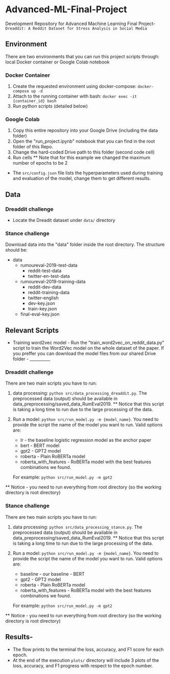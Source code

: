 # Advanced-ML-Final-Project
Development Repository for Advanced Machine Learning Final Project-
`Dreaddit: A Reddit Dataset for Stress Analysis in Social Media`

## Environment
There are two environments that you can run this project scripts through: local Docker container or Google Colab notebook 
### Docker Container
1. Create the requested environment using docker-compose: `docker-compose up -d`
2. Attach to the running container with bash: `docker exec -it {container_id} bash`
3. Run python scripts (detailed below)
### Google Colab
1. Copy this entire repository into your Google Drive (including the data folder)
2. Open the "run_project.ipynb" notebook that you can find in the root folder of this Repo.
3. Change the hard-coded Drive path to this folder (second code cell)
4. Run cells
** Note that for this example we changed the maximum number of epochs to be 2

* The `src/config.json` file lists the hyperparameters used during training and evaluation of the model, change them to get different results.

## Data
### Dreaddit challenge
- Locate the Dreadit dataset under `data/` directory

### Stance challenge
Download data into the "data" folder inside the root directory. 
The structure should be:
- data
    - rumoureval-2019-test-data
        - reddit-test-data
        - twitter-en-test-data
    - rumoureval-2019-training-data
        - reddit-dev-data
        - reddit-training-data
        - twitter-english
        - dev-key.json
        - train-key.json
    - final-eval-key.json

## Relevant Scripts
- Training word2vec model - Run the "train_word2vec_on_reddit_data.py" script to train the Word2Vec model on the whole dataset of the paper.
If you preffer you can download the model files from our shared Drive folder - __________

### Dreaddit challenge
There are two main scripts you have to run:
1. data processing: `python src/data_processing_dreaddit.py`. 
The preprocessed data (output) should be available in data_preprocessing/saved_data_RumEval2019.
** Notice that this script is taking a long time to run due to the large processing of the data.
2. Run a model: `python src/run_model.py -m {model_name}`. You need to provide the script the name of the model you want to run.
Valid options are:
    - lr - the baseline logistic regression model as the anchor paper
    - bert - BERT model
    - gpt2 - GPT2 model
    - roberta - Plain RoBERTa model
    - roberta_with_features - RoBERTa model with the best features combinations we found.

    For example: `python src/run_model.py -m gpt2`

** Notice - you need to run everything from root directory (so the working directory is root directory)

### Stance challenge
There are two main scripts you have to run:
1. data processing: `python src/data_processing_stance.py`. 
The preprocessed data (output) should be available in data_preprocessing/saved_data_RumEval2019.
** Notice that this script is taking a long time to run due to the large processing of the data.
2. Run a model: `python src/run_model.py -m {model_name}`. You need to provide the script the name of the model you want to run.
Valid options are:
    - baseline - our baseline - BERT
    - gpt2 - GPT2 model
    - roberta - Plain RoBERTa model
    - roberta_with_features - RoBERTa model with the best features combinations we found.

    For example: `python src/run_model.py -m gpt2`

** Notice - you need to run everything from root directory (so the working directory is root directory)

## Results-
- The flow prints to the terminal the loss, accuracy, and F1 score for each epoch.
- At the end of the execution `plots/` directory will include 3 plots of the loss, accuracy, and F1 progress with respect to the epoch number.